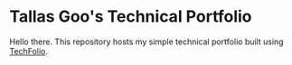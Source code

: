 # Tallas Goo's Technical Portfolio

Hello there. This repository hosts my simple technical portfolio built using [TechFolio](http://techfolios.github.io). 

